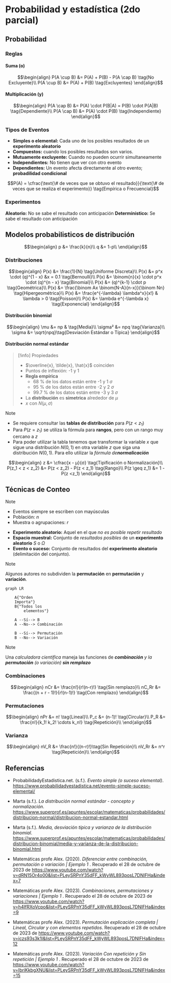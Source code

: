 # Probabilidad y estadística (2do parcial)

## Probabilidad

### Reglas

#### Suma (o)

$$\begin{align}
	P(A \cup B) &= P(A) + P(B) - P(A \cap B) \tag{No Excluyente}\\
	P(A \cup B) &= P(A) + P(B) \tag{Excluyentes}
\end{align}$$

#### Multiplicación (y)

$$\begin{align}
	P(A \cap B) &= P(A) \cdot P(B|A) = P(B) \cdot P(A|B) \tag{Dependiente}\\
	P(A \cap B) &= P(A) \cdot P(B) \tag{Independiente}
\end{align}$$

### Tipos de Eventos

- **Simples o elemental:** Cada uno de los posibles resultados de un **experimento aleatorio**
- **Compuestos:** cuando los posibles resultados son varios.
- **Mutuamente excluyente:** Cuando no pueden ocurrir simultaneamente
- **Independientes:** No tienen que ver con otro evento
- **Dependientes:** Un evento afecta directamente al otro evento; **probadilidad condicional**

$$P(A) = \cfrac{\text{\# de veces que se obtuvo el resultado}}{\text{\# de veces que se realiza el experimento}} \tag{Empírica o Frecuencial}$$

### Experimentos

**Aleatorio:** No se sabe el resultado con anticipación
**Deterministico:** Se sabe el resultado con anticipación

## Modelos probabilisticos de distribución

$$\begin{align}
	p &= \frac{k}{n}\\
	q &= 1-p\\
\end{align}$$

### Distribuciones

$$\begin{align}
	P(x) &= \frac{1}{N} \tag{Uniforme Discreta}\\
	P(x) &= p^x \cdot (q)^{1 - x} &x = 0.1 \tag{Bernoulli}\\
	P(x) &= \binom{n}{x} \cdot p^x \cdot (q)^{n - x} \tag{Binomial}\\
	P(x) &= (q)^{k-1} \cdot p \tag{Geométrica}\\
	P(x) &= \frac{\binom Ax \binom{N-A}{n-x}}{\binom Nn} \tag{Hipergeométrica}\\
	P(x) &= \frac{e^{-\lambda} \lambda^x}{x!} & \lambda > 0 \tag{Poisson}\\
	P(x) &= \lambda e^{-\lambda x} \tag{Exponencial}
\end{align}$$

#### Distribución binomial

$$\begin{align}
	\mu &= np & \tag{Media}\\
	\sigma² &= npq \tag{Varianza}\\
	\sigma &= \sqrt{npq}\tag{Desviación Estándar o Típica}
\end{align}$$

#### Distribución normal estándar

> [!info] Propiedades
> 
> - $\overline{x}, \tilde{x}, \hat{x}$ coinciden
> - Puntos de inflexión: -1 y 1
> - **Regla empírica**
> 	- 68 % de los datos están entre -1 y 1 $\sigma$
> 	- 95 % de los datos están entre -2 y 2 $\sigma$
> 	- 99.7 % de los datos están entre -3 y 3 $\sigma$
> - La **distribución** es **simetrica** alrededor de $\mu$
> - $x$ con $N(\mu, \sigma)$

> [!Note]
> 
> - Se requiere consultar las **tablas de distribución** para $P(z < z_1)$
> - Para $P(z = z_1)$ se utiliza la fórmula para **rangos**, pero con un rango muy cercano a $z$
> - Para poder utilizar la tabla tenemos que transformar la variable $x$ que sigue una distribución $N(0, 1)$ en otra variable $z$ que siga una distribución $N(0, 1)$. Para ello utilizar la  _fórmula de**normalicación**_

$$\begin{align}
	z &= \cfrac{x - μ}{σ} \tag{Tipificación o Normalización}\\
	P(z_1 < z < z_2) &= P(z < z_2) - P(z < z_1) \tag{Rango}\\
	P(z \geq z_1) &= 1 - P(z <z_1)
\end{align}$$

## Técnicas de Conteo

> [!NOTE]
> 
> - Eventos siempre se escriben con mayúsculas
> - Población: $n$
> - Muestra o agrupaciones: $r$

- **Experimento aleatorio:** Aquel en el que _no es posible repetir resultado_
- **Espacio muestral:** Conjunto de _resultados posibles_ de un **experimento aleatorio** $S$ o $\Omega$
- **Evento o suceso:** Conjunto de resultados del **experimento aleatorio** (delimitación del conjunto).

> [!NOTE]
> 
> Algunos autores no subdividen la **permutación** en **permutación** y **variación**.

```mermaid
graph LR

	A{"Orden
	Importa"}
	B{"Todos los
		elementos"}

	A --Sí--> B
	A --No--> Combinación

	B --Sí--> Permutación
	B --No--> Variación
```

> [!NOTE]
> 
> Una _calculadora científica_ maneja las funciones de _**combinación** y la **permutación** (o variación) **sin remplazo**_

### Combinaciones

$$\begin{align}
	nCr &= \frac{n!}{r!(n-r)!} \tag{Sin remplazo}\\
	nC_Rr &= \frac{(n + r - 1)!}{r!(n-1)!} \tag{Con remplazo}
\end{align}$$

### Permutaciones

$$\begin{align}
	nPr &= n! \tag{Lineal}\\
	P_c &= (n-1)! \tag{Circular}\\
	P_R &= \frac{n!}{k_1! k_2! \cdots k_n!} \tag{Repetición}\\
\end{align}$$

### Varianza

$$\begin{align}
	nV_R &= \frac{n!}{(n-r)!}\tag{Sin Repetición}\\
	nV_Rr &= n^r \tag{Repetición}\\
\end{align}$$

<div style="page-break-after: always;"></div> 

## Referencias

- ProbabilidadyEstadistica.net. (s.f.). _Evento simple (o suceso elemental)_. https://www.probabilidadyestadistica.net/evento-simple-suceso-elemental/

- Marta (s.f.). _La distribución normal estándar - concepto y normalización_. https://www.superprof.es/apuntes/escolar/matematicas/probabilidades/distribucion-normal/distribucion-normal-estandar.html

- Marta (s.f.). _Media, desviación típica y varianza de la distribución binomial_. https://www.superprof.es/apuntes/escolar/matematicas/probabilidades/distribucion-binomial/media-y-varianza-de-la-distribucion-binomial.html

- Matemáticas profe Alex. (2020). _Diferenciar entre combinación, permutación o variación | Ejemplo 1_ . Recuperado el 28 de octubre de 2023 de https://www.youtube.com/watch?v=dRN15Or4o00&list=PLeySRPnY35dFF_kWyWL893posL7DNlFHa&index=7

- Matemáticas profe Alex. (2023). _Combinaciones, permutaciones y variaciones | Ejemplo 1_ . Recuperado el 28 de octubre de 2023 de https://www.youtube.com/watch?v=h4IfRXoVcpo&list=PLeySRPnY35dFF_kWyWL893posL7DNlFHa&index=9

- Matemáticas profe Alex. (2023). _Permutación explicación completa | Lineal, Circular y con elementos repetidos_. Recuperado el 28 de octubre de 2023 de https://www.youtube.com/watch?v=iczs93s3k1I&list=PLeySRPnY35dFF_kWyWL893posL7DNlFHa&index=12

- Matemáticas profe Alex. (2023). _Variación Con repetición y Sin repetición | Ejemplo 1_ . Recuperado el 28 de octubre de 2023 de https://www.youtube.com/watch?v=IbriKkbgXNU&list=PLeySRPnY35dFF_kWyWL893posL7DNlFHa&index=15